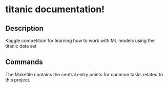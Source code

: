 # titanic documentation!

## Description

Kaggle competition for learning how to work with ML models using the titanic data set

## Commands

The Makefile contains the central entry points for common tasks related to this project.

